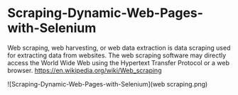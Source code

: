 # Scraping-Dynamic-Web-Pages-with-Selenium


Web scraping, web harvesting, or web data extraction is data scraping used for extracting data from websites. The web scraping software may directly access the World Wide Web using the Hypertext Transfer Protocol or a web browser. https://en.wikipedia.org/wiki/Web_scraping 

![Scraping-Dynamic-Web-Pages-with-Selenium](web scraping.png)


